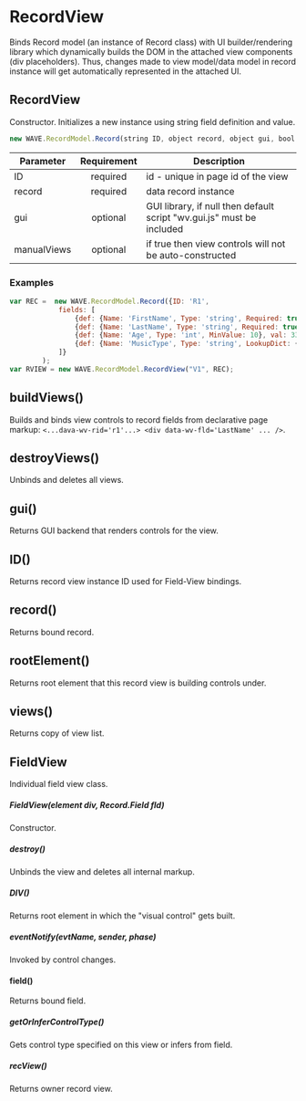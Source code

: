 # RecordView
Binds Record model (an instance of Record class) with UI builder/rendering library which dynamically builds the DOM in the attached view components (div placeholders). Thus, changes made to view model/data model in record instance will get automatically represented in the attached UI.

## RecordView
Constructor. Initializes a new instance using string field definition and value.
```js
new WAVE.RecordModel.Record(string ID, object record, object gui, bool manualViews)
```
| Parameter   | Requirement | Description                                                           |
| ----------- |:-----------:| --------------------------------------------------------------------- |
| ID          | required    | id - unique in page id of the view                                    |
| record      | required    | data record instance                                                  |
| gui         | optional    | GUI library, if null then default script "wv.gui.js" must be included |
| manualViews | optional    | if true then view controls will not be auto-constructed               |
### Examples
```js
var REC =  new WAVE.RecordModel.Record({ID: 'R1', 
            fields: [
                {def: {Name: 'FirstName', Type: 'string', Required: true}, val: 'John'},
                {def: {Name: 'LastName', Type: 'string', Required: true}, val: 'Smith'},
                {def: {Name: 'Age', Type: 'int', MinValue: 10}, val: 33},
                {def: {Name: 'MusicType', Type: 'string', LookupDict: {HRK: "Hard Rock", CRK: "Classic Rock", RAP: "Rap", CMU: "Classical music"}}},
            ]}
        );
var RVIEW = new WAVE.RecordModel.RecordView("V1", REC);
```

## buildViews()
Builds and binds view controls to record fields from declarative page markup: `<...dava-wv-rid='r1'...> <div data-wv-fld='LastName' ... />`. 

## destroyViews()
Unbinds and deletes all views.

## gui()
Returns GUI backend that renders controls for the view.

## ID()
Returns record view instance ID used for Field-View bindings.

## record()
Returns bound record.

## rootElement()
Returns root element that this record view is building controls under.

## views()
Returns copy of view list.

## FieldView
Individual field view class.

##### FieldView(element div, Record.Field fld)
Constructor.

##### destroy()
Unbinds the view and deletes all internal markup.

##### DIV()
Returns root element in which the "visual control" gets built.

##### eventNotify(evtName, sender, phase)
Invoked by control changes.

#### field()
Returns bound field.

##### getOrInferControlType()
Gets control type specified on this view or infers from field.

##### recView()
Returns owner record view.


